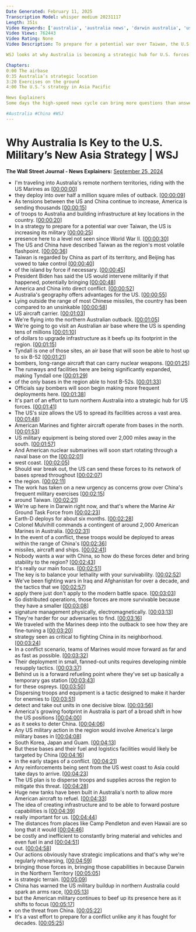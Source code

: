 ```yaml
---
Date Generated: February 11, 2025
Transcription Model: whisper medium 20231117
Length: 351s
Video Keywords: ['australia', 'australia news', 'darwin australia', 'us marines', 'us australia', 'china', 'china news', 'us china war', 'us china tensions', 'us troops in australia', 'www2', 'wwii', 'taiwan', 'china taiwan news', 'taiwan news', 'us taiwan china', 'us military exercise in australia', 'tindal air base', 'b 52 bomber', 'northern australia', 'raaf tindal', 'bandiana', 'hmas stirling', 'mrf-d', 'marines', 'Colonel Mulvihill', 'chian taiwan war', 'us military base in australia', 'logistics', 'infrastructure', 'us military', 'asia pacific', 'wonews']
Video Views: 762443
Video Rating: None
Video Description: To prepare for a potential war over Taiwan, the U.S is increasing its military presence in Australia to a level not seen since World War 2. Taiwan is regarded by China as part of its territory and Beijing has vowed to take control of the island by force if necessary. What advantages does Australia’s geography offer the U.S. in a potential fight in the Asia-Pacific region?

WSJ looks at why Australia is becoming a strategic hub for U.S. forces.

Chapters:
0:00 The airbase
0:35 Australia’s strategic location
3:20 Exercises on the ground 
4:00 The U.S.’s strategy in Asia Pacific

News Explainers
Some days the high-speed news cycle can bring more questions than answers. WSJ’s news explainers break down the day's biggest stories into bite-size pieces to help you make sense of the news.

#Australia #China #WSJ
---
```


# Why Australia Is Key to the U.S. Military’s New Asia Strategy | WSJ
**The Wall Street Journal - News Explainers:** [September 25, 2024](https://www.youtube.com/watch?v=a3HhPU9DGsQ)
*  I'm traveling into Australia's remote northern territories, riding with the US Marines as [[00:00:00](https://www.youtube.com/watch?v=a3HhPU9DGsQ&t=0.0s)]
*  they deploy into over half a million square miles of outback. [[00:00:09](https://www.youtube.com/watch?v=a3HhPU9DGsQ&t=9.48s)]
*  As tensions between the US and China continue to increase, America is sending thousands [[00:00:15](https://www.youtube.com/watch?v=a3HhPU9DGsQ&t=15.64s)]
*  of troops to Australia and building infrastructure at key locations in the country. [[00:00:20](https://www.youtube.com/watch?v=a3HhPU9DGsQ&t=20.32s)]
*  In a strategy to prepare for a potential war over Taiwan, the US is increasing its military [[00:00:25](https://www.youtube.com/watch?v=a3HhPU9DGsQ&t=25.04s)]
*  presence here to a level not seen since World War II. [[00:00:30](https://www.youtube.com/watch?v=a3HhPU9DGsQ&t=30.4s)]
*  The US and China have described Taiwan as the region's most volatile flashpoint. [[00:00:36](https://www.youtube.com/watch?v=a3HhPU9DGsQ&t=36.04s)]
*  Taiwan is regarded by China as part of its territory, and Beijing has vowed to take control [[00:00:40](https://www.youtube.com/watch?v=a3HhPU9DGsQ&t=40.4s)]
*  of the island by force if necessary. [[00:00:45](https://www.youtube.com/watch?v=a3HhPU9DGsQ&t=45.08s)]
*  President Biden has said the US would intervene militarily if that happened, potentially bringing [[00:00:48](https://www.youtube.com/watch?v=a3HhPU9DGsQ&t=48.0s)]
*  America and China into direct conflict. [[00:00:52](https://www.youtube.com/watch?v=a3HhPU9DGsQ&t=52.44s)]
*  Australia's geography offers advantages for the US. [[00:00:55](https://www.youtube.com/watch?v=a3HhPU9DGsQ&t=55.64s)]
*  Lying outside the range of most Chinese missiles, the country has been compared to an unsinkable [[00:00:58](https://www.youtube.com/watch?v=a3HhPU9DGsQ&t=58.68s)]
*  US aircraft carrier. [[00:01:03](https://www.youtube.com/watch?v=a3HhPU9DGsQ&t=63.84s)]
*  We're flying into the northern Australian outback. [[00:01:05](https://www.youtube.com/watch?v=a3HhPU9DGsQ&t=65.84s)]
*  We're going to go visit an Australian air base where the US is spending tens of millions [[00:01:10](https://www.youtube.com/watch?v=a3HhPU9DGsQ&t=70.84s)]
*  of dollars to upgrade infrastructure as it beefs up its footprint in the region. [[00:01:15](https://www.youtube.com/watch?v=a3HhPU9DGsQ&t=75.6s)]
*  Tyndall is one of those sites, an air base that will soon be able to host up to six B-52 [[00:01:21](https://www.youtube.com/watch?v=a3HhPU9DGsQ&t=81.0s)]
*  bombers, long-range aircraft that can carry nuclear weapons. [[00:01:25](https://www.youtube.com/watch?v=a3HhPU9DGsQ&t=85.56s)]
*  The runways and facilities here are being significantly expanded, making Tyndall one [[00:01:29](https://www.youtube.com/watch?v=a3HhPU9DGsQ&t=89.67999999999999s)]
*  of the only bases in the region able to host B-52s. [[00:01:33](https://www.youtube.com/watch?v=a3HhPU9DGsQ&t=93.96s)]
*  Officials say bombers will soon begin making more frequent deployments here. [[00:01:38](https://www.youtube.com/watch?v=a3HhPU9DGsQ&t=98.0s)]
*  It's part of an effort to turn northern Australia into a strategic hub for US forces. [[00:01:41](https://www.youtube.com/watch?v=a3HhPU9DGsQ&t=101.88s)]
*  The US's size allows the US to spread its facilities across a vast area. [[00:01:48](https://www.youtube.com/watch?v=a3HhPU9DGsQ&t=108.04s)]
*  American Marines and fighter aircraft operate from bases in the north. [[00:01:53](https://www.youtube.com/watch?v=a3HhPU9DGsQ&t=113.24000000000001s)]
*  US military equipment is being stored over 2,000 miles away in the south. [[00:01:57](https://www.youtube.com/watch?v=a3HhPU9DGsQ&t=117.16000000000001s)]
*  And American nuclear submarines will soon start rotating through a naval base on the [[00:02:01](https://www.youtube.com/watch?v=a3HhPU9DGsQ&t=121.96000000000001s)]
*  west coast. [[00:02:05](https://www.youtube.com/watch?v=a3HhPU9DGsQ&t=125.96000000000001s)]
*  Should war break out, the US can send these forces to its network of bases spread throughout [[00:02:07](https://www.youtube.com/watch?v=a3HhPU9DGsQ&t=127.56s)]
*  the region. [[00:02:11](https://www.youtube.com/watch?v=a3HhPU9DGsQ&t=131.84s)]
*  The work has taken on a new urgency as concerns grow over China's frequent military exercises [[00:02:15](https://www.youtube.com/watch?v=a3HhPU9DGsQ&t=135.64s)]
*  around Taiwan. [[00:02:21](https://www.youtube.com/watch?v=a3HhPU9DGsQ&t=141.04s)]
*  We're up here in Darwin right now, and that's where the Marine Air Ground Task Force from [[00:02:23](https://www.youtube.com/watch?v=a3HhPU9DGsQ&t=143.0s)]
*  Earth-D deploys for about six months. [[00:02:28](https://www.youtube.com/watch?v=a3HhPU9DGsQ&t=148.0s)]
*  Colonel Mulvihill commands a contingent of around 2,000 American Marines in Australia. [[00:02:31](https://www.youtube.com/watch?v=a3HhPU9DGsQ&t=151.32s)]
*  In the event of a conflict, these troops would be deployed to areas within the range of China's [[00:02:36](https://www.youtube.com/watch?v=a3HhPU9DGsQ&t=156.56s)]
*  missiles, aircraft and ships. [[00:02:41](https://www.youtube.com/watch?v=a3HhPU9DGsQ&t=161.28s)]
*  Nobody wants a war with China, so how do these forces deter and bring stability to the region? [[00:02:43](https://www.youtube.com/watch?v=a3HhPU9DGsQ&t=163.35999999999999s)]
*  It's really our main focus. [[00:02:51](https://www.youtube.com/watch?v=a3HhPU9DGsQ&t=171.0s)]
*  The key is to balance your lethality with your survivability. [[00:02:52](https://www.youtube.com/watch?v=a3HhPU9DGsQ&t=172.48s)]
*  We've been fighting wars in Iraq and Afghanistan for over a decade, and the tactics that we [[00:02:57](https://www.youtube.com/watch?v=a3HhPU9DGsQ&t=177.12s)]
*  apply there just don't apply to the modern battle space. [[00:03:03](https://www.youtube.com/watch?v=a3HhPU9DGsQ&t=183.42s)]
*  So distributed operations, those forces are more survivable because they have a smaller [[00:03:08](https://www.youtube.com/watch?v=a3HhPU9DGsQ&t=188.24s)]
*  signature management physically, electromagnetically. [[00:03:13](https://www.youtube.com/watch?v=a3HhPU9DGsQ&t=193.32000000000002s)]
*  They're harder for our adversaries to find. [[00:03:16](https://www.youtube.com/watch?v=a3HhPU9DGsQ&t=196.8s)]
*  We traveled with the Marines deep into the outback to see how they are fine-tuning a [[00:03:20](https://www.youtube.com/watch?v=a3HhPU9DGsQ&t=200.88s)]
*  strategy seen as critical to fighting China in its neighborhood. [[00:03:24](https://www.youtube.com/watch?v=a3HhPU9DGsQ&t=204.84s)]
*  In a conflict scenario, teams of Marines would move forward as far and as fast as possible. [[00:03:32](https://www.youtube.com/watch?v=a3HhPU9DGsQ&t=212.04000000000002s)]
*  Their deployment in small, fanned-out units requires developing nimble resupply tactics. [[00:03:37](https://www.youtube.com/watch?v=a3HhPU9DGsQ&t=217.92s)]
*  Behind us is a forward refueling point where they've set up basically a temporary gas station [[00:03:43](https://www.youtube.com/watch?v=a3HhPU9DGsQ&t=223.51999999999998s)]
*  for these ospreys. [[00:03:50](https://www.youtube.com/watch?v=a3HhPU9DGsQ&t=230.16s)]
*  Dispersing troops and equipment is a tactic designed to make it harder for enemies to [[00:03:51](https://www.youtube.com/watch?v=a3HhPU9DGsQ&t=231.6s)]
*  detect and take out units in one decisive blow. [[00:03:56](https://www.youtube.com/watch?v=a3HhPU9DGsQ&t=236.0s)]
*  America's growing footprint in Australia is part of a broad shift in how the US positions [[00:04:00](https://www.youtube.com/watch?v=a3HhPU9DGsQ&t=240.83999999999997s)]
*  as it seeks to deter China. [[00:04:06](https://www.youtube.com/watch?v=a3HhPU9DGsQ&t=246.0s)]
*  Any US military action in the region would involve America's large military bases in [[00:04:08](https://www.youtube.com/watch?v=a3HhPU9DGsQ&t=248.92s)]
*  South Korea, Japan and Guam. [[00:04:13](https://www.youtube.com/watch?v=a3HhPU9DGsQ&t=253.68s)]
*  But these bases and their fuel and logistics facilities would likely be targeted by China [[00:04:16](https://www.youtube.com/watch?v=a3HhPU9DGsQ&t=256.16s)]
*  in the early stages of a conflict. [[00:04:21](https://www.youtube.com/watch?v=a3HhPU9DGsQ&t=261.08s)]
*  Any reinforcements being sent from the US west coast to Asia could take days to arrive. [[00:04:23](https://www.youtube.com/watch?v=a3HhPU9DGsQ&t=263.48s)]
*  The US plan is to disperse troops and supplies across the region to mitigate this threat. [[00:04:28](https://www.youtube.com/watch?v=a3HhPU9DGsQ&t=268.44s)]
*  Huge new tanks have been built in Australia's north to allow more American aircraft to refuel. [[00:04:33](https://www.youtube.com/watch?v=a3HhPU9DGsQ&t=273.96s)]
*  The idea of creating infrastructure and to be able to forward posture capabilities is [[00:04:39](https://www.youtube.com/watch?v=a3HhPU9DGsQ&t=279.15999999999997s)]
*  really important for us. [[00:04:44](https://www.youtube.com/watch?v=a3HhPU9DGsQ&t=284.47999999999996s)]
*  The distances from places like Camp Pendleton and even Hawaii are so long that it would [[00:04:46](https://www.youtube.com/watch?v=a3HhPU9DGsQ&t=286.0s)]
*  be costly and inefficient to constantly bring material and vehicles and even fuel in and [[00:04:51](https://www.youtube.com/watch?v=a3HhPU9DGsQ&t=291.64s)]
*  out. [[00:04:58](https://www.youtube.com/watch?v=a3HhPU9DGsQ&t=298.4s)]
*  Our actions obviously have strategic implications and that's why we're regularly rehearsing, [[00:04:59](https://www.youtube.com/watch?v=a3HhPU9DGsQ&t=299.44s)]
*  bringing those forces in, bringing those capabilities in because Darwin in the Northern Territory [[00:05:05](https://www.youtube.com/watch?v=a3HhPU9DGsQ&t=305.04s)]
*  is strategic terrain. [[00:05:09](https://www.youtube.com/watch?v=a3HhPU9DGsQ&t=309.32s)]
*  China has warned the US military buildup in northern Australia could spark an arms race, [[00:05:13](https://www.youtube.com/watch?v=a3HhPU9DGsQ&t=313.28s)]
*  but the American military continues to beef up its presence here as it shifts to focus [[00:05:17](https://www.youtube.com/watch?v=a3HhPU9DGsQ&t=317.88s)]
*  on the threat from China. [[00:05:22](https://www.youtube.com/watch?v=a3HhPU9DGsQ&t=322.44s)]
*  It's a vast effort to prepare for a conflict unlike any it has fought for decades. [[00:05:25](https://www.youtube.com/watch?v=a3HhPU9DGsQ&t=325.32s)]

